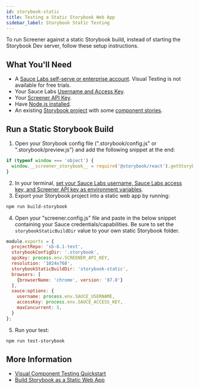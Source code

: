 ```yaml
---
id: storybook-static
title: Testing a Static Storybook Web App
sidebar_label: Storybook Static Testing
---
```


To run Screener against a static Storybook build, instead of starting the Storybook Dev server, follow these setup instructions.

## What You'll Need
* A [Sauce Labs self-serve or enterprise account](https://saucelabs.com/pricing). Visual Testing is not available for free trials.
* Your Sauce Labs [Username and Access Key](https://app.saucelabs.com/user-settings).
* Your [Screener API Key](https://screener.io/v2/account/api-key).
* Have [Node.js installed](https://nodejs.org).
* An existing [Storybook project](https://storybook.js.org/basics/quick-start-guide/) with some [component stories](https://storybook.js.org/basics/writing-stories/).

## Run a Static Storybook Build

1. Open your Storybook config file (".storybook/config.js" or ".storybook/preview.js") and add the following snippet at the end:
  ```js
  if (typeof window === 'object') {
    window.__screener_storybook__ = require('@storybook/react').getStorybook;
  }
  ```
2. In your terminal, [set your Sauce Labs username, Sauce Labs access key, and Screener API key as environment variables](/visual/component-testing/setup/#set-environment-variables).
3. Export your Storybook project into a static web app by running:
  ```bash
  npm run build-storybook
  ```
4. Open your "screener.config.js" file and paste in the below snippet containing your Sauce credentials/capabilities. Be sure to set the `storybookStaticBuildDir` value to your own static Storybook folder.
  ```js
  module.exports = {
    projectRepo: 'sb-6.1-test',
    storybookConfigDir: '.storybook',
    apiKey: process.env.SCREENER_API_KEY,
    resolution: '1024x768',
    storybookStaticBuildDir: 'storybook-static',
    browsers: [
      {browserName: 'chrome', version: '87.0'}
    ],
    sauce:options: {
      username: process.env.SAUCE_USERNAME,
      accessKey: process.env.SAUCE_ACCESS_KEY,
      maxConcurrent: 5,
    }
  };
  ```
5. Run your test:
  ```bash
  npm run test-storybook
  ```

## More Information
* [Visual Component Testing Quickstart](/visual/component-testing/setup)
* [Build Storybook as a Static Web App](https://storybook.js.org/docs/react/workflows/publish-storybook#build-storybook-as-a-static-web-application)
